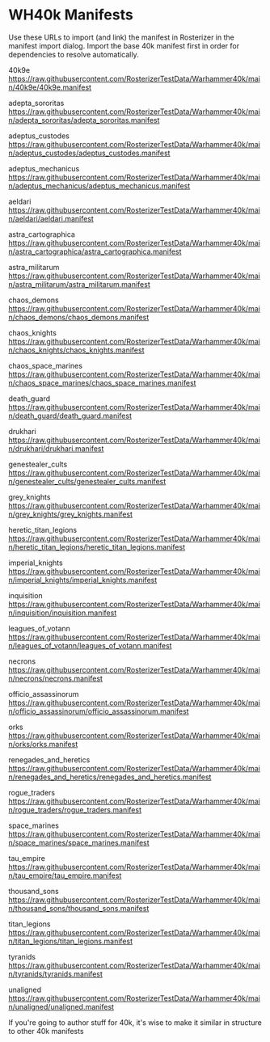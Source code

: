 # WH40k Manifests

Use these URLs to import (and link) the manifest in Rosterizer in the manifest import dialog. Import the base 40k manifest first in order for dependencies to resolve automatically.

40k9e  
https://raw.githubusercontent.com/RosterizerTestData/Warhammer40k/main/40k9e/40k9e.manifest

adepta_sororitas  
https://raw.githubusercontent.com/RosterizerTestData/Warhammer40k/main/adepta_sororitas/adepta_sororitas.manifest

adeptus_custodes  
https://raw.githubusercontent.com/RosterizerTestData/Warhammer40k/main/adeptus_custodes/adeptus_custodes.manifest

adeptus_mechanicus  
https://raw.githubusercontent.com/RosterizerTestData/Warhammer40k/main/adeptus_mechanicus/adeptus_mechanicus.manifest

aeldari  
https://raw.githubusercontent.com/RosterizerTestData/Warhammer40k/main/aeldari/aeldari.manifest

astra_cartographica  
https://raw.githubusercontent.com/RosterizerTestData/Warhammer40k/main/astra_cartographica/astra_cartographica.manifest

astra_militarum  
https://raw.githubusercontent.com/RosterizerTestData/Warhammer40k/main/astra_militarum/astra_militarum.manifest

chaos_demons  
https://raw.githubusercontent.com/RosterizerTestData/Warhammer40k/main/chaos_demons/chaos_demons.manifest

chaos_knights  
https://raw.githubusercontent.com/RosterizerTestData/Warhammer40k/main/chaos_knights/chaos_knights.manifest

chaos_space_marines  
https://raw.githubusercontent.com/RosterizerTestData/Warhammer40k/main/chaos_space_marines/chaos_space_marines.manifest

death_guard  
https://raw.githubusercontent.com/RosterizerTestData/Warhammer40k/main/death_guard/death_guard.manifest

drukhari  
https://raw.githubusercontent.com/RosterizerTestData/Warhammer40k/main/drukhari/drukhari.manifest

genestealer_cults  
https://raw.githubusercontent.com/RosterizerTestData/Warhammer40k/main/genestealer_cults/genestealer_cults.manifest

grey_knights  
https://raw.githubusercontent.com/RosterizerTestData/Warhammer40k/main/grey_knights/grey_knights.manifest

heretic_titan_legions  
https://raw.githubusercontent.com/RosterizerTestData/Warhammer40k/main/heretic_titan_legions/heretic_titan_legions.manifest

imperial_knights  
https://raw.githubusercontent.com/RosterizerTestData/Warhammer40k/main/imperial_knights/imperial_knights.manifest

inquisition  
https://raw.githubusercontent.com/RosterizerTestData/Warhammer40k/main/inquisition/inquisition.manifest

leagues_of_votann  
https://raw.githubusercontent.com/RosterizerTestData/Warhammer40k/main/leagues_of_votann/leagues_of_votann.manifest

necrons  
https://raw.githubusercontent.com/RosterizerTestData/Warhammer40k/main/necrons/necrons.manifest

officio_assassinorum  
https://raw.githubusercontent.com/RosterizerTestData/Warhammer40k/main/officio_assassinorum/officio_assassinorum.manifest

orks  
https://raw.githubusercontent.com/RosterizerTestData/Warhammer40k/main/orks/orks.manifest

renegades_and_heretics  
https://raw.githubusercontent.com/RosterizerTestData/Warhammer40k/main/renegades_and_heretics/renegades_and_heretics.manifest

rogue_traders  
https://raw.githubusercontent.com/RosterizerTestData/Warhammer40k/main/rogue_traders/rogue_traders.manifest

space_marines  
https://raw.githubusercontent.com/RosterizerTestData/Warhammer40k/main/space_marines/space_marines.manifest

tau_empire  
https://raw.githubusercontent.com/RosterizerTestData/Warhammer40k/main/tau_empire/tau_empire.manifest

thousand_sons  
https://raw.githubusercontent.com/RosterizerTestData/Warhammer40k/main/thousand_sons/thousand_sons.manifest

titan_legions  
https://raw.githubusercontent.com/RosterizerTestData/Warhammer40k/main/titan_legions/titan_legions.manifest

tyranids  
https://raw.githubusercontent.com/RosterizerTestData/Warhammer40k/main/tyranids/tyranids.manifest

unaligned
https://raw.githubusercontent.com/RosterizerTestData/Warhammer40k/main/unaligned/unaligned.manifest

If you're going to author stuff for 40k, it's wise to make it similar in structure to other 40k manifests
